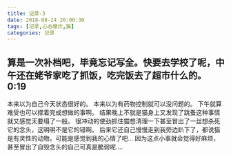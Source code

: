 ```yaml
---
title: 记录-3
date: 2018-08-24 20:00:30
tags: [记录,心态爆炸,猫]
categories: 记录
---
```

算是一次补档吧，毕竟忘记写全。快要去学校了呢，中午还在姥爷家吃了抓饭，吃完饭去了超市什么的。
0:19
---
本来以为自己今天状态很好的。
本来以为有药物控制就可以没问题的。
下午就算难受也可以撑着完成想做的事啊。
结果晚上不就是猫身上又发现了跳蚤这种事情就又感觉天要塌了一般。
很冲动的使劲抓住猫想清理一下甚至冒出了一丝想杀死它的念头，这明明不是它的错啊。
后来它还自己慢慢走到我旁边趴下了，都说猫是有灵性的动物，可能是感觉到我的心情了吧…
因为这点小事就会觉得好麻烦，甚至冒出了自毁念头的自己可真是脆弱呢....